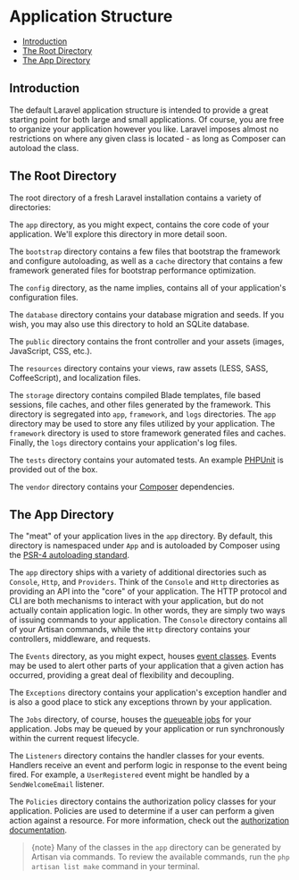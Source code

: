 # Application Structure

- [Introduction](#introduction)
- [The Root Directory](#the-root-directory)
- [The App Directory](#the-app-directory)

<a name="introduction"></a>
## Introduction

The default Laravel application structure is intended to provide a great starting point for both large and small applications. Of course, you are free to organize your application however you like. Laravel imposes almost no restrictions on where any given class is located - as long as Composer can autoload the class.

<a name="the-root-directory"></a>
## The Root Directory

The root directory of a fresh Laravel installation contains a variety of directories:

The `app` directory, as you might expect, contains the core code of your application. We'll explore this directory in more detail soon.

The `bootstrap` directory contains a few files that bootstrap the framework and configure autoloading, as well as a `cache` directory that contains a few framework generated files for bootstrap performance optimization.

The `config` directory, as the name implies, contains all of your application's configuration files.

The `database` directory contains your database migration and seeds. If you wish, you may also use this directory to hold an SQLite database.

The `public` directory contains the front controller and your assets (images, JavaScript, CSS, etc.).

The `resources` directory contains your views, raw assets (LESS, SASS, CoffeeScript), and localization files.

The `storage` directory contains compiled Blade templates, file based sessions, file caches, and other files generated by the framework. This directory is segregated into `app`, `framework`, and `logs` directories. The `app` directory may be used to store any files utilized by your application. The `framework` directory is used to store framework generated files and caches. Finally, the `logs` directory contains your application's log files.

The `tests` directory contains your automated tests. An example [PHPUnit](https://phpunit.de/) is provided out of the box.

The `vendor` directory contains your [Composer](https://getcomposer.org) dependencies.

<a name="the-app-directory"></a>
## The App Directory

The "meat" of your application lives in the `app` directory. By default, this directory is namespaced under `App` and is autoloaded by Composer using the [PSR-4 autoloading standard](http://www.php-fig.org/psr/psr-4/).

The `app` directory ships with a variety of additional directories such as `Console`, `Http`, and `Providers`. Think of the `Console` and `Http` directories as providing an API into the "core" of your application. The HTTP protocol and CLI are both mechanisms to interact with your application, but do not actually contain application logic. In other words, they are simply two ways of issuing commands to your application. The `Console` directory contains all of your Artisan commands, while the `Http` directory contains your controllers, middleware, and requests.

The `Events` directory, as you might expect, houses [event classes](/docs/{{version}}/events). Events may be used to alert other parts of your application that a given action has occurred, providing a great deal of flexibility and decoupling.

The `Exceptions` directory contains your application's exception handler and is also a good place to stick any exceptions thrown by your application.

The `Jobs` directory, of course, houses the [queueable jobs](/docs/{{version}}/queues) for your application. Jobs may be queued by your application or run synchronously within the current request lifecycle.

The `Listeners` directory contains the handler classes for your events. Handlers receive an event and perform logic in response to the event being fired. For example, a `UserRegistered` event might be handled by a `SendWelcomeEmail` listener.

The `Policies` directory contains the authorization policy classes for your application. Policies are used to determine if a user can perform a given action against a resource. For more information, check out the [authorization documentation](/docs/{{version}}/authorization).

> {note} Many of the classes in the `app` directory can be generated by Artisan via commands. To review the available commands, run the `php artisan list make` command in your terminal.
